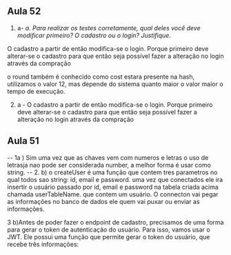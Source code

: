 ## Aula 52


1) a- *a. Para realizar os testes corretamente, qual deles você deve modificar primeiro? O cadastro ou o login? Justifique.* 

O cadastro a partir de então modifica-se o login. Porque primeiro deve alterar-se o cadastro para que então seja possível fazer a alteração no login através da compração

o round também é conhecido como cost estara presente na hash, utilizamos o valor 12, mas depende do sistema quanto maior o valor maior o tempo de execução.

2) a - O cadastro a partir de então modifica-se o login. Porque primeiro deve alterar-se o cadastro para que então seja possível fazer a alteração no login através da compração

## Aula  51

-- 1a ) Sim uma vez que as chaves vem com numeros e letras o uso de letrasja nao pode ser considerada number, a melhor forma é usar como string.
-- 2. b) o createUser é uma função que contem tres parametros no qual todos sao string: id, email e password. uma vez que conectados ele ira insertir o usuário passado por id, email e password na tabela criada acima chamada userTableName. que contem um usuário. O connecton vai pegar as informações no banco de dados ele quem vai puxar ou enviar as informações.

3 b)Antes de poder fazer o endpoint de cadastro, precisamos de uma forma para gerar o token de autenticação do usuário. Para isso, vamos usar o JWT. Ele possui uma função que permite gerar o token do usuário, que recebe três informações:
